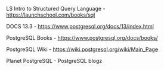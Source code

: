 LS Intro to Structured Query Language - https://launchschool.com/books/sql

DOCS 13.3 - https://www.postgresql.org/docs/13/index.html

PostgreSQL Books - https://www.postgresql.org/docs/books/

PostgreSQL Wiki - https://wiki.postgresql.org/wiki/Main_Page

Planet PostgreSQL - PostgreSQL blogz
